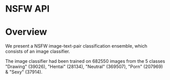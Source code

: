 # NSFW API

# Overview
We present a NSFW image-text-pair classification ensemble, which consists of an image classifier.

The image classifier had been trained on 682550 images from the 5 classes "Drawing" (39026), "Hentai" (28134), "Neutral" (369507), "Porn" (207969) & "Sexy" (37914).